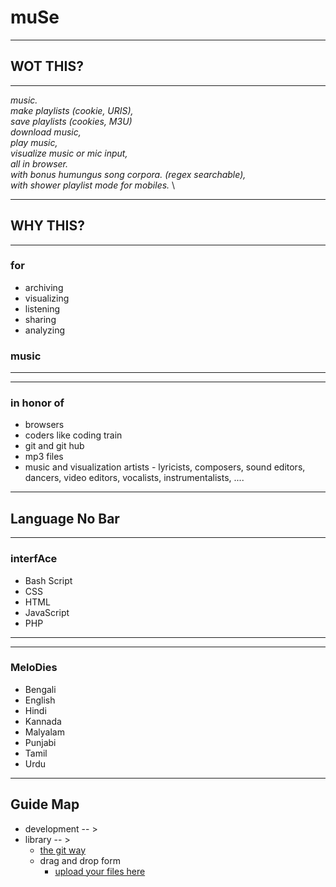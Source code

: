 # muSe
----

## WOT THIS?
---

*music.* \
*make playlists (cookie, URIS),* \
*save playlists (cookies, M3U)* \
*download music,* \
*play music,* \
*visualize music or mic input,* \
*all in browser.* \
*with bonus humungus song corpora. (regex searchable),* \
*with shower playlist mode for mobiles.* \

---

## WHY THIS?

---
### for

+ archiving
+ visualizing
+ listening
+ sharing
+ analyzing


### music
---

---

### in honor of

+ browsers
+ coders like coding train
+ git and git hub
+ mp3 files
+ music and visualization artists - lyricists, composers, sound editors, dancers, video editors, vocalists, instrumentalists, ....

---
## Language No Bar

---

### interfAce

+ Bash Script
+ CSS
+ HTML
+ JavaScript
+ PHP

---
---
### MeloDies

+ Bengali
+ English
+ Hindi
+ Kannada
+ Malyalam
+ Punjabi
+ Tamil
+ Urdu

---

## Guide Map

+ development -- >
+ library -- >
	+ [the git way](GUIDE.md)
	+ drag and drop form
		+ [upload your files here](http://localhost/Desktop/muSe/community/shelf/)